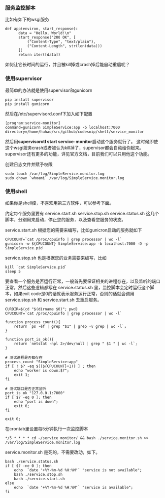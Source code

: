 ### 服务监控脚本 

比如有如下的wsgi服务

    def app(environ, start_response):
          data = "Hello, World!\n"
          start_response("200 OK", [
              ("Content-Type", "text/plain"),
              ("Content-Length", str(len(data)))
          ])
          return iter([data])

如何让它长时间的运行，并且被kill掉或crash掉后能自动重启呢？

### 使用supervisor

最简单的办法就是使用supervisor和gunicorn

    pip install supervisor
    pip install gunicorn

然后在/etc/supervisord.conf下加入如下配置

    [program:service-monitor]
    command=gunicorn SimpleService:app -b localhost:7000
    directory=/home/huhao/src/github/codesnip/shell/service_monitor

然后用**supervisorctl start service-monitor**启动这个服务就行了。
这时候即使这个wsgi服务crash或者被认为kill掉了，supervisor都会自动给你起来。
supervisor还有更多的功能，详见官方文档，目前我们可以只用他这个功能。



创建日志文件并赋予权限

    sudo touch /var/log/SimpleService.monitor.log
    sudo chown `whoami` /var/log/SimpleService.monitor.log

### 使用shell

如果你是shell控，不喜欢用第三方软件，可以参考下面。

约定每个服务里要有 service.start.sh service.stop.sh service.status.sh 这几个脚本，分别用来启动，停止您的服务，以及查看您服务的状态。

service.start.sh 根据您的需要来编写，比如gunicron启动的服务就如下

    CPUCOUNT=`cat /proc/cpuinfo | grep processor | wc -l`
    gunicorn -w ${CPUCOUNT} SimpleService:app -b localhost:7000 -D -p SimpleService.pid

service.stop.sh 也是根据您的业务需要来编写，比如

    kill `cat SimpleService.pid`
    sleep 5

要查看一个服务是否运行正常，一般首先要保证相关的进程存在，以及监听的端口正常，然后这些逻辑都写在 service.status.sh 里，监控脚本会定时运行这个脚本，如果exit code是0的话就表示服务运行正常，否则的话就会调用 service.stop.sh 和 service.start.sh 去重启服务。

    CURDIR=$(cd "$(dirname $0)"; pwd)
    CPUCOUNT=`cat /proc/cpuinfo | grep processor | wc -l`

    function process_count(){
        return `ps -ef | grep "$1" | grep -v grep | wc -l`;
    }

    function port_is_ok(){
        return `netstat -npl 2>/dev/null | grep " $1 " | wc -l`;
    }

    # 测试进程是否都存在
    process_count "SimpleService:app"
    if [ ! $? -eq $((${CPUCOUNT}+1)) ] ; then
        echo "worker is down:$?";
        exit 1;
    fi

    # 测试端口是否正常监听
    port_is_ok "127.0.0.1:7000"
    if [ $? -eq 0 ]; then
        echo "port is down";
        exit 0;
    fi

    exit 0;

在crontab里设置每5分钟执行一次监控脚本

    */5 * * * * cd ~/service_monitor/ && bash ./service.monitor.sh >> /var/log/SimpleService.monitor.log

service.monitor.sh 是死的，不需要改动，如下。

    bash ./service.status.sh
    if [ $? -ne 0 ]; then
        echo  `date '+%Y-%m-%d %H:%M'` "service is not available";
        bash ./service.stop.sh
        bash ./service.start.sh
    else
        echo  `date '+%Y-%m-%d %H:%M'` "service is available";
    fi
